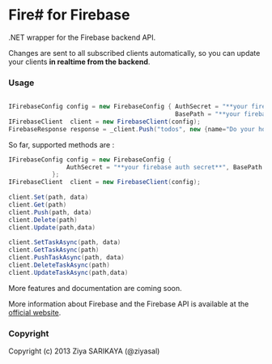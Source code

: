 #   **Fire#** for Firebase

.NET wrapper for the Firebase backend API.

Changes are sent to all subscribed clients automatically, so you can
update your clients **in realtime from the backend**.

### Usage
```csharp

IFirebaseConfig config = new FirebaseConfig { AuthSecret = "**your firebase auth secret**", 
                                              BasePath = "**your firebase path**" };
IFirebaseClient  client = new FirebaseClient(config);
FirebaseResponse response = _client.Push("todos", new {name="Do your homework",priority=1});
```

So far, supported methods are :

```csharp
IFirebaseConfig config = new FirebaseConfig {
                AuthSecret = "**your firebase auth secret**", BasePath = "**your firebase path**"
            };
IFirebaseClient  client = new FirebaseClient(config);
    
client.Set(path, data)
client.Get(path)
client.Push(path, data)
client.Delete(path)
client.Update(path,data)
    
client.SetTaskAsync(path, data)
client.GetTaskAsync(path)
client.PushTaskAsync(path, data)
client.DeleteTaskAsync(path)
client.UpdateTaskAsync(path,data)
```

More features and documentation are coming soon.

More information about Firebase and the Firebase API is available at the
[official website](http://www.firebase.com/).

### Copyright

Copyright (c) 2013 Ziya SARIKAYA (@ziyasal)

